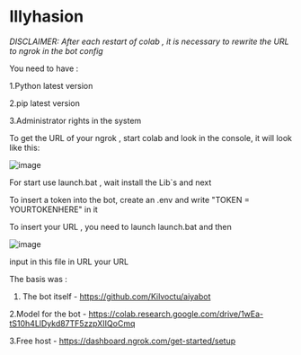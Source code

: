 # Illyhasion

*DISCLAIMER:
After each restart of colab , it is necessary to rewrite the URL to ngrok in the bot config*

You need to have :

1.Python latest version

2.pip latest version

3.Administrator rights in the system

To get the URL of your ngrok , start colab and look in the console, it will look like this:

![image](https://user-images.githubusercontent.com/39564937/226194283-eb24008d-18e0-489a-bf01-b7d7f2eb380c.png)



For start use launch.bat , wait install the Lib`s and next

To insert a token into the bot, create an .env and write "TOKEN = YOURTOKENHERE" in it

To insert your URL , you need to launch launch.bat and then 

![image](https://user-images.githubusercontent.com/39564937/226168882-39256670-d8cb-46d0-b3df-8cb4ac246739.png)

input in this file in URL your URL



The basis was : 

1. The bot itself - https://github.com/Kilvoctu/aiyabot

2.Model for the bot - https://colab.research.google.com/drive/1wEa-tS10h4LlDykd87TF5zzpXIIQoCmq

3.Free host - https://dashboard.ngrok.com/get-started/setup

